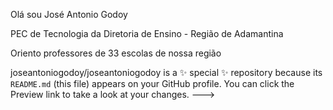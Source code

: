  Olá sou José Antonio Godoy 
 
PEC de Tecnologia da Diretoria de Ensino - Região de Adamantina

Oriento professores de 33 escolas de nossa região

joseantoniogodoy/joseantoniogodoy is a ✨ special ✨ repository because its `README.md` (this file) appears on your GitHub profile.
You can click the Preview link to take a look at your changes.
--->
